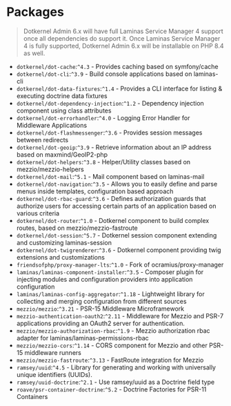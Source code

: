 # Packages

> Dotkernel Admin 6.x will have full Laminas Service Manager 4 support once all dependencies do support it.
> Once Laminas Service Manager 4 is fully supported, Dotkernel Admin 6.x will be installable on PHP 8.4 as well.

* `dotkernel/dot-cache`:`^4.3` - Provides caching based on symfony/cache
* `dotkernel/dot-cli`:`^3.9` - Build console applications based on laminas-cli
* `dotkernel/dot-data-fixtures`:`^1.4` - Provides a CLI interface for listing & executing doctrine data fixtures
* `dotkernel/dot-dependency-injection`:`^1.2` - Dependency injection component using class attributes
* `dotkernel/dot-errorhandler`:`^4.0` - Logging Error Handler for Middleware Applications
* `dotkernel/dot-flashmessenger`:`^3.6` - Provides session messages between redirects
* `dotkernel/dot-geoip`:`^3.9` - Retrieve information about an IP address based on maxmind/GeoIP2-php
* `dotkernel/dot-helpers`:`^3.8` - Helper/Utility classes based on mezzio/mezzio-helpers
* `dotkernel/dot-mail`:`^5.1` - Mail component based on laminas-mail
* `dotkernel/dot-navigation`:`^3.5` - Allows you to easily define and parse menus inside templates, configuration based approach
* `dotkernel/dot-rbac-guard`:`^3.6` - Defines authorization guards that authorize users for accessing certain parts of an application based on various criteria
* `dotkernel/dot-router`:`^1.0` - Dotkernel component to build complex routes, based on mezzio/mezzio-fastroute
* `dotkernel/dot-session`:`^5.7` - Dotkernel session component extending and customizing laminas-session
* `dotkernel/dot-twigrenderer`:`^3.6` - Dotkernel component providing twig extensions and customizations
* `friendsofphp/proxy-manager-lts`:`^1.0` - Fork of ocramius/proxy-manager
* `laminas/laminas-component-installer`:`^3.5` - Composer plugin for injecting modules and configuration providers into application configuration
* `laminas/laminas-config-aggregator`:`^1.18` - Lightweight library for collecting and merging configuration from different sources
* `mezzio/mezzio`:`^3.21` - PSR-15 Middleware Microframework
* `mezzio-authentication-oauth2`:`^2.11` - Middleware for Mezzio and PSR-7 applications providing an OAuth2 server for authentication.
* `mezzio/mezzio-authorization-rbac`:`^1.9` - Mezzio authorization rbac adapter for laminas/laminas-permissions-rbac
* `mezzio/mezzio-cors`:`^1.14` - CORS component for Mezzio and other PSR-15 middleware runners
* `mezzio/mezzio-fastroute`:`^3.13` - FastRoute integration for Mezzio
* `ramsey/uuid`:`^4.5` - Library for generating and working with universally unique identifiers (UUIDs).
* `ramsey/uuid-doctrine`:`^2.1` - Use ramsey/uuid as a Doctrine field type
* `roave/psr-container-doctrine`:`^5.2` - Doctrine Factories for PSR-11 Containers
